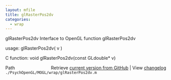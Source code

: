 ```yaml
---
layout: mfile
title: glRasterPos2dv
categories:
  - wrap
---
```


glRasterPos2dv  Interface to OpenGL function glRasterPos2dv

usage:  glRasterPos2dv\( v \)

C function:  void glRasterPos2dv\(const GLdouble\* v\)


<div class="code_header" style="text-align:right;">
  <span style="float:left;">Path&nbsp;&nbsp;</span> <span class="counter">Retrieve <a href=
  "https://raw.github.com/Psychtoolbox-3/Psychtoolbox-3/beta/./PsychOpenGL/MOGL/wrap/glRasterPos2dv.m">current version from GitHub</a> | View <a href=
  "https://github.com/Psychtoolbox-3/Psychtoolbox-3/commits/beta/./PsychOpenGL/MOGL/wrap/glRasterPos2dv.m">changelog</a></span>
</div>
<div class="code">
  <code>./PsychOpenGL/MOGL/wrap/glRasterPos2dv.m</code>
</div>
